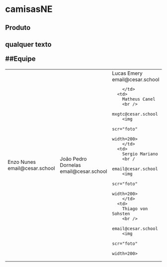 # camisasNE

<h2>Produto<h2>
  qualquer texto
 
  
  
##Equipe
  <table>
    <tr>
      <td>
        Enzo Nunes
        <br />
        email@cesar.school
        <img 
scr="foto"
width=200>  
      </td>
      <td>
        João Pedro Dornelas
        <br />
        email@cesar.school
        <img
             scr="foto"
             width=200
        </td>
      <td>
        Lucas Emery
        <br />
        email@cesar.school
        <img
             scr="foto"
             width=200>
        
        </td>
      <td>
        Matheus Canel
        <br />
        mxgtc@cesar.school
        <img
             scr="foto"
             width=200>
        </td>
      <td>
        Sergio Mariano
        <br /
        email@cesar.school
        <img
             scr="foto"
             width=200>
        </td>
      <td>
        Thiago von Sohsten
        <br />
        email@cesar.school
        <img
             scr="foto"
             width=200>

